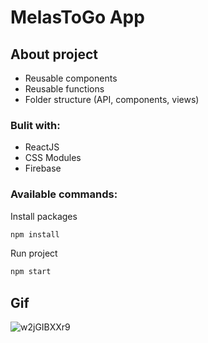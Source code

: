 # MelasToGo App

## About project

- Reusable components
- Reusable functions
- Folder structure (API, components, views)

### Bulit with:
- ReactJS
- CSS Modules
- Firebase

### Available commands:

Install packages

```sh
npm install
```

Run project

```sh
npm start
```

## Gif
![w2jGIBXXr9](https://user-images.githubusercontent.com/72163962/144108843-f137ad2b-dc39-49ed-a2af-26d805cab672.gif)
